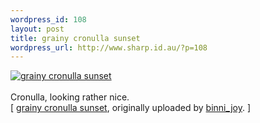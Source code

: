 ```yaml
--- 
wordpress_id: 108
layout: post
title: grainy cronulla sunset
wordpress_url: http://www.sharp.id.au/?p=108
---
```

<div class="flickr-frame">
	<a href="http://www.flickr.com/photos/binni/78444436/" title="photo sharing"><img src="http://static.flickr.com/37/78444436_953efe5c43_t.jpg" class="flickr-photo" alt="grainy cronulla sunset" /></a><br />
</div><br />
Cronulla, looking rather nice.
<br clear="left" />
	<span class="flickr-caption" >
		[ <a href="http://www.flickr.com/photos/binni/78444436/">grainy cronulla sunset</a>, originally uploaded by <a href="http://www.flickr.com/people/binni/">binni_joy</a>. ]
	</span>
